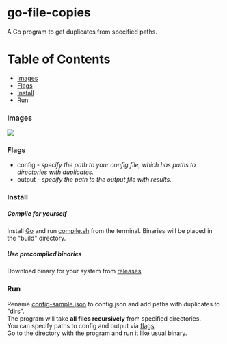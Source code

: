 go-file-copies
==============

A Go program to get duplicates from specified paths.

Table of Contents
=================

+ [Images](#Images)
+ [Flags](#Flags)
+ [Install](#Install)
+ [Run](#Run)

### Images

![](https://i.imgur.com/mY3fIni.png)

### Flags

 * config - _specify the path to your config file, which has paths to directories with duplicates._
 * output - _specify the path to the output file with results._

### Install

##### Compile for yourself
Install [Go](https://golang.org/) and run [compile.sh](compile.sh) from the terminal.
Binaries will be placed in the "build" directory.

##### Use precompiled binaries
Download binary for your system from [releases](https://github.com/Dmitriy-Vas/go-file-copies/releases)

### Run

Rename [config-sample.json](config-sample.json) to config.json and add paths with duplicates to "dirs".<br>
The program will take __all files recursively__ from specified directories.<br>
You can specify paths to config and output via [flags](#Flags).<br>
Go to the directory with the program and run it like usual binary.
